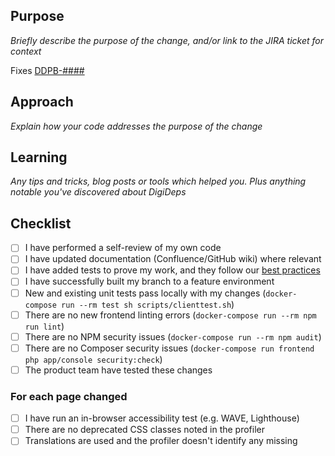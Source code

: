 ## Purpose
_Briefly describe the purpose of the change, and/or link to the JIRA ticket for context_

Fixes [DDPB-####](https://opgtransform.atlassian.net/browse/DDPB-####)

## Approach
_Explain how your code addresses the purpose of the change_

## Learning
_Any tips and tricks, blog posts or tools which helped you. Plus anything notable you've discovered about DigiDeps_

## Checklist
- [ ] I have performed a self-review of my own code
- [ ] I have updated documentation (Confluence/GitHub wiki) where relevant
- [ ] I have added tests to prove my work, and they follow our [best practices](https://github.com/ministryofjustice/opg-digi-deps-client/wiki/Testing-best-practices)
- [ ] I have successfully built my branch to a feature environment
- [ ] New and existing unit tests pass locally with my changes (`docker-compose run --rm test sh scripts/clienttest.sh`)
- [ ] There are no new frontend linting errors (`docker-compose run --rm npm run lint`)
- [ ] There are no NPM security issues (`docker-compose run --rm npm audit`)
- [ ] There are no Composer security issues (`docker-compose run frontend php app/console security:check`)
- [ ] The product team have tested these changes

### For each page changed
- [ ] I have run an in-browser accessibility test (e.g. WAVE, Lighthouse)
- [ ] There are no deprecated CSS classes noted in the profiler
- [ ] Translations are used and the profiler doesn't identify any missing
